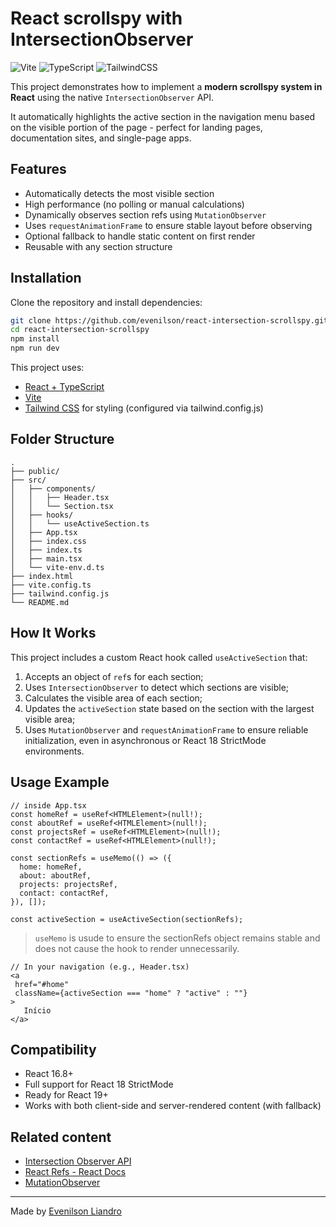 # React scrollspy with IntersectionObserver
![Vite](https://img.shields.io/badge/built%20with-vite-blueviolet?logo=vite)
![TypeScript](https://img.shields.io/badge/language-typescript-blue?logo=typescript)
![TailwindCSS](https://img.shields.io/badge/styling-tailwindcss-38bdf8?logo=tailwindcss)

This project demonstrates how to implement a **modern scrollspy system in React** using the native `IntersectionObserver` API.

It automatically highlights the active section in the navigation menu based on the visible portion of the page - perfect for landing pages, documentation sites, and single-page apps.

## Features
- Automatically detects the most visible section
- High performance (no polling or manual calculations)
- Dynamically observes section refs using `MutationObserver`
- Uses `requestAnimationFrame` to ensure stable layout before observing
- Optional fallback to handle static content on first render
- Reusable with any section structure

## Installation
Clone the repository and install dependencies:
```bash
git clone https://github.com/evenilson/react-intersection-scrollspy.git
cd react-intersection-scrollspy
npm install
npm run dev
```

This project uses:
- [React + TypeScript](https://react.dev/)
- [Vite](https://vite.dev/) 
- [Tailwind CSS](https://tailwindcss.com/) for styling (configured via tailwind.config.js)

## Folder Structure
```text
.
├── public/
├── src/
│   ├── components/
│   │   ├── Header.tsx
│   │   └── Section.tsx
│   ├── hooks/
│   │   └── useActiveSection.ts
│   ├── App.tsx
│   ├── index.css
│   ├── index.ts
│   ├── main.tsx
│   └── vite-env.d.ts
├── index.html
├── vite.config.ts
├── tailwind.config.js
└── README.md

```

## How It Works
This project includes a custom React hook called `useActiveSection` that:
1. Accepts an object of `ref`s for each section;
2. Uses `IntersectionObserver` to detect which sections are visible;
3. Calculates the visible area of each section;
4. Updates the `activeSection` state based on the section with the largest visible area;
5. Uses `MutationObserver` and `requestAnimationFrame` to ensure reliable initialization, even in asynchronous or React 18 StrictMode environments.

## Usage Example
```tsx
// inside App.tsx
const homeRef = useRef<HTMLElement>(null!);
const aboutRef = useRef<HTMLElement>(null!);
const projectsRef = useRef<HTMLElement>(null!);
const contactRef = useRef<HTMLElement>(null!);

const sectionRefs = useMemo(() => ({
  home: homeRef,
  about: aboutRef,
  projects: projectsRef,
  contact: contactRef,
}), []);

const activeSection = useActiveSection(sectionRefs);
```
> `useMemo` is usude to ensure the sectionRefs object remains stable and does not cause the hook to render unnecessarily.

```tsx
// In your navigation (e.g., Header.tsx)
<a
 href="#home"
 className={activeSection === "home" ? "active" : ""}
>
   Início
</a>
```

## Compatibility
- React 16.8+
- Full support for React 18 StrictMode
- Ready for React 19+
- Works with both client-side and server-rendered content (with fallback)

## Related content
- [Intersection Observer API](https://developer.mozilla.org/en-US/docs/Web/API/Intersection_Observer_API)
- [React Refs - React Docs](https://legacy.reactjs.org/docs/refs-and-the-dom.html)
- [MutationObserver](https://developer.mozilla.org/en-US/docs/Web/API/MutationObserver)

---
Made by [Evenilson Liandro](https://github.com/evenilson)
